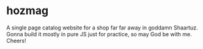 # hozmag
A single page catalog website for a shop far far away in goddamn Shaartuz. Gonna build it mostly in pure JS just for practice, so may God be with me.
Cheers!
